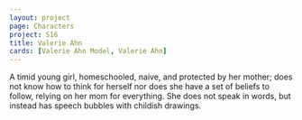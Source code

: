 ```yaml
---
layout: project
page: Characters
project: S16
title: Valerie Ahn
cards: [Valerie Ahn Model, Valerie Ahn]
---
```

A timid young girl, homeschooled, naive, and protected by her mother; does not know how to think for herself nor does she have a set of beliefs to follow, relying on her mom for everything. She does not speak in words, but instead has speech bubbles with childish drawings.
